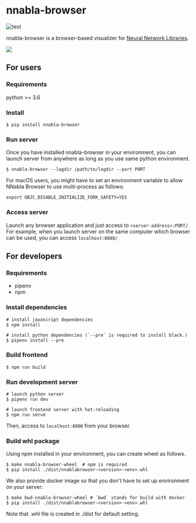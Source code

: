 # nnabla-browser

![test](https://github.com/sony/nnabla-browser/actions/workflows/test.yaml/badge.svg)

nnabla-browser is a browser-based visualizer for [Neural Network Libraries](https://github.com/sony/nnabla).

![](imgs/overview.gif)

## For users

### Requirements

python >= 3.6

### Install

```shell
$ pip install nnabla-browser
```

### Run server

Once you have installed nnabla-browser in your environment, you can launch server from anywhere as long as you use same python environment.

``` shell
$ nnabla-browser --logdir /path/to/logdir --port PORT
```

For macOS users, you might have to set an environment variable to allow NNabla Browser to use multi-process as follows:
``` shell
export OBJC_DISABLE_INITIALIZE_FORK_SAFETY=YES
```

### Access server

Launch any browser application and just access to `<server-address>:PORT/`
For example, when you launch server on the same computer which browser can be used, you can access `localhost:8888/`

## For developers

### Requirements

- pipenv
- npm

### Install dependencies
```shell
# install javascript dependencies
$ npm install

# install python dependencies (`--pre` is required to install black.)
$ pipenv install --pre
```

### Build frontend

```shell
$ npm run build
```

### Run development server

```shell
# launch python server
$ pipenv run dev

# launch frontend server with hot-reloading
$ npm run serve
```

Then, access to `localhost:8000` from your browser.

### Build whl package

Using npm installed in your environment, you can create wheel as follows.
```shell
$ make nnabla-browser-wheel  # npm is required
$ pip install ./dist/nnablabrowser-<version>-<env>.whl
```

We also provide docker image so that you don't have to set up environment on your server:
```shell
$ make bwd-nnabla-browser-wheel # `bwd` stands for build with docker
$ pip install ./dist/nnablabrowser-<version>-<env>.whl
```

Note that .whl file is created in ./dist for default setting.
